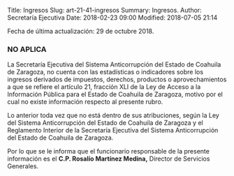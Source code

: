 Title: Ingresos
Slug: art-21-41-ingresos
Summary: Ingresos.
Author: Secretaría Ejecutiva
Date: 2018-02-23 09:00
Modified: 2018-07-05 21:14


Fecha de última actualización: 29 de octubre 2018.

### NO APLICA

La Secretaría Ejecutiva del Sistema Anticorrupción del Estado de
Coahuila de Zaragoza, no cuenta con las estadísticas o indicadores
sobre los ingresos derivados de impuestos, derechos, productos o
aprovechamientos a que se refiere el artículo 21, fracción XLI de la
Ley de Acceso a la Información Pública para el Estado de Coahuila de
Zaragoza, motivo por el cual no existe información respecto al presente
rubro.

Lo anterior toda vez que no está dentro de sus atribuciones, según la
Ley del Sistema Anticorrupción del Estado de Coahuila de Zaragoza y el
Reglamento Interior de la Secretaría Ejecutiva del Sistema
Anticorrupción del Estado de Coahuila de Zaragoza.

Por lo que se le informa que el funcionario responsable de la presente
información es el **C.P. Rosalío Martínez Medina,** Director de
Servicios Generales.
